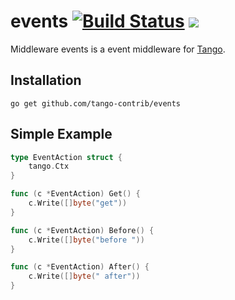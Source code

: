 events [![Build Status](https://drone.io/github.com/tango-contrib/events/status.png)](https://drone.io/github.com/tango-contrib/events/latest) [![](http://gocover.io/_badge/github.com/tango-contrib/events)](http://gocover.io/github.com/tango-contrib/events)
======

Middleware events is a event middleware for [Tango](https://github.com/lunny/tango). 

## Installation

    go get github.com/tango-contrib/events

## Simple Example

```Go
type EventAction struct {
    tango.Ctx
}

func (c *EventAction) Get() {
    c.Write([]byte("get"))
}

func (c *EventAction) Before() {
    c.Write([]byte("before "))
}

func (c *EventAction) After() {
    c.Write([]byte(" after"))
}
```